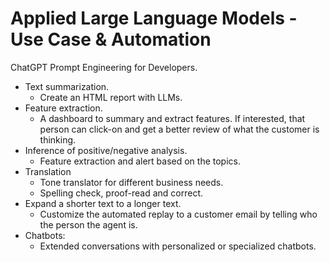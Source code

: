 # Applied Large Language Models - Use Case & Automation

ChatGPT Prompt Engineering for Developers.
- Text summarization.
  - Create an HTML report with LLMs.
- Feature extraction.
  - A dashboard to summary and extract features. If interested, that person can click-on and get a better review of what the customer is thinking.
- Inference of positive/negative analysis.
  - Feature extraction and alert based on the topics.
- Translation
  - Tone translator for different business needs.
  - Spelling check, proof-read and correct.
- Expand a shorter text to a longer text.
  - Customize the automated replay to a customer email by telling who the person the agent is.
- Chatbots:
  - Extended conversations with personalized or specialized chatbots.
